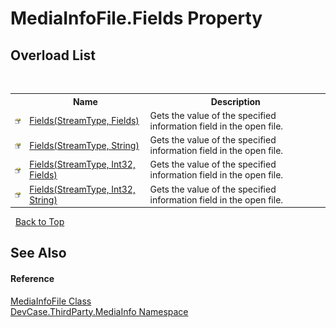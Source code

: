 # MediaInfoFile.Fields Property 
 


## Overload List
&nbsp;<table><tr><th></th><th>Name</th><th>Description</th></tr><tr><td>![Public property](media/pubproperty.gif "Public property")</td><td><a href="P_DevCase_ThirdParty_MediaInfo_MediaInfoFile_Fields">Fields(StreamType, Fields)</a></td><td>
Gets the value of the specified information field in the open file.</td></tr><tr><td>![Public property](media/pubproperty.gif "Public property")</td><td><a href="P_DevCase_ThirdParty_MediaInfo_MediaInfoFile_Fields_3">Fields(StreamType, String)</a></td><td>
Gets the value of the specified information field in the open file.</td></tr><tr><td>![Public property](media/pubproperty.gif "Public property")</td><td><a href="P_DevCase_ThirdParty_MediaInfo_MediaInfoFile_Fields_1">Fields(StreamType, Int32, Fields)</a></td><td>
Gets the value of the specified information field in the open file.</td></tr><tr><td>![Public property](media/pubproperty.gif "Public property")</td><td><a href="P_DevCase_ThirdParty_MediaInfo_MediaInfoFile_Fields_2">Fields(StreamType, Int32, String)</a></td><td>
Gets the value of the specified information field in the open file.</td></tr></table>&nbsp;
<a href="#mediainfofile.fields-property">Back to Top</a>

## See Also


#### Reference
<a href="T_DevCase_ThirdParty_MediaInfo_MediaInfoFile">MediaInfoFile Class</a><br /><a href="N_DevCase_ThirdParty_MediaInfo">DevCase.ThirdParty.MediaInfo Namespace</a><br />